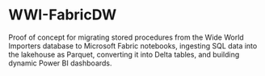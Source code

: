 # WWI-FabricDW
Proof of concept for migrating stored procedures from the Wide World Importers database to Microsoft Fabric notebooks, ingesting SQL data into the lakehouse as Parquet, converting it into Delta tables, and building dynamic Power BI dashboards.
